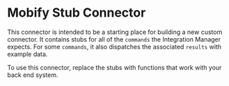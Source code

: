 # Mobify Stub Connector
This connector is intended to be a starting place for building a new custom connector. It contains stubs for all of the `commands` the Integration Manager expects. For some `commands`, it also dispatches the associated `results` with example data.

To use this connector, replace the stubs with functions that work with your back end system. 
